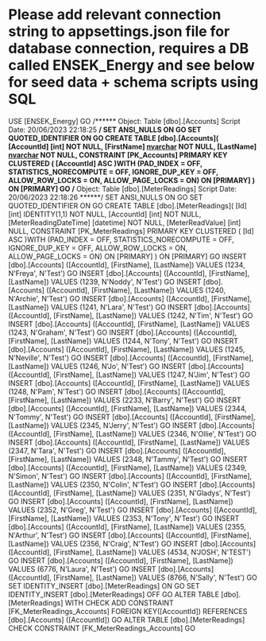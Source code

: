 # Please add relevant connection string to appsettings.json file for database connection, requires a DB called ENSEK_Energy and see below for seed data + schema scripts using SQL

USE [ENSEK_Energy]
GO
/****** Object:  Table [dbo].[Accounts]    Script Date: 20/06/2023 22:18:25 ******/
SET ANSI_NULLS ON
GO
SET QUOTED_IDENTIFIER ON
GO
CREATE TABLE [dbo].[Accounts](
	[AccountId] [int] NOT NULL,
	[FirstName] [nvarchar](50) NOT NULL,
	[LastName] [nvarchar](50) NOT NULL,
 CONSTRAINT [PK_Accounts] PRIMARY KEY CLUSTERED 
(
	[AccountId] ASC
)WITH (PAD_INDEX = OFF, STATISTICS_NORECOMPUTE = OFF, IGNORE_DUP_KEY = OFF, ALLOW_ROW_LOCKS = ON, ALLOW_PAGE_LOCKS = ON) ON [PRIMARY]
) ON [PRIMARY]
GO
/****** Object:  Table [dbo].[MeterReadings]    Script Date: 20/06/2023 22:18:26 ******/
SET ANSI_NULLS ON
GO
SET QUOTED_IDENTIFIER ON
GO
CREATE TABLE [dbo].[MeterReadings](
	[Id] [int] IDENTITY(1,1) NOT NULL,
	[AccountId] [int] NOT NULL,
	[MeterReadingDateTime] [datetime] NOT NULL,
	[MeterReadValue] [int] NULL,
 CONSTRAINT [PK_MeterReadings] PRIMARY KEY CLUSTERED 
(
	[Id] ASC
)WITH (PAD_INDEX = OFF, STATISTICS_NORECOMPUTE = OFF, IGNORE_DUP_KEY = OFF, ALLOW_ROW_LOCKS = ON, ALLOW_PAGE_LOCKS = ON) ON [PRIMARY]
) ON [PRIMARY]
GO
INSERT [dbo].[Accounts] ([AccountId], [FirstName], [LastName]) VALUES (1234, N'Freya', N'Test')
GO
INSERT [dbo].[Accounts] ([AccountId], [FirstName], [LastName]) VALUES (1239, N'Noddy', N'Test')
GO
INSERT [dbo].[Accounts] ([AccountId], [FirstName], [LastName]) VALUES (1240, N'Archie', N'Test')
GO
INSERT [dbo].[Accounts] ([AccountId], [FirstName], [LastName]) VALUES (1241, N'Lara', N'Test')
GO
INSERT [dbo].[Accounts] ([AccountId], [FirstName], [LastName]) VALUES (1242, N'Tim', N'Test')
GO
INSERT [dbo].[Accounts] ([AccountId], [FirstName], [LastName]) VALUES (1243, N'Graham', N'Test')
GO
INSERT [dbo].[Accounts] ([AccountId], [FirstName], [LastName]) VALUES (1244, N'Tony', N'Test')
GO
INSERT [dbo].[Accounts] ([AccountId], [FirstName], [LastName]) VALUES (1245, N'Neville', N'Test')
GO
INSERT [dbo].[Accounts] ([AccountId], [FirstName], [LastName]) VALUES (1246, N'Jo', N'Test')
GO
INSERT [dbo].[Accounts] ([AccountId], [FirstName], [LastName]) VALUES (1247, N'Jim', N'Test')
GO
INSERT [dbo].[Accounts] ([AccountId], [FirstName], [LastName]) VALUES (1248, N'Pam', N'Test')
GO
INSERT [dbo].[Accounts] ([AccountId], [FirstName], [LastName]) VALUES (2233, N'Barry', N'Test')
GO
INSERT [dbo].[Accounts] ([AccountId], [FirstName], [LastName]) VALUES (2344, N'Tommy', N'Test')
GO
INSERT [dbo].[Accounts] ([AccountId], [FirstName], [LastName]) VALUES (2345, N'Jerry', N'Test')
GO
INSERT [dbo].[Accounts] ([AccountId], [FirstName], [LastName]) VALUES (2346, N'Ollie', N'Test')
GO
INSERT [dbo].[Accounts] ([AccountId], [FirstName], [LastName]) VALUES (2347, N'Tara', N'Test')
GO
INSERT [dbo].[Accounts] ([AccountId], [FirstName], [LastName]) VALUES (2348, N'Tammy', N'Test')
GO
INSERT [dbo].[Accounts] ([AccountId], [FirstName], [LastName]) VALUES (2349, N'Simon', N'Test')
GO
INSERT [dbo].[Accounts] ([AccountId], [FirstName], [LastName]) VALUES (2350, N'Colin', N'Test')
GO
INSERT [dbo].[Accounts] ([AccountId], [FirstName], [LastName]) VALUES (2351, N'Gladys', N'Test')
GO
INSERT [dbo].[Accounts] ([AccountId], [FirstName], [LastName]) VALUES (2352, N'Greg', N'Test')
GO
INSERT [dbo].[Accounts] ([AccountId], [FirstName], [LastName]) VALUES (2353, N'Tony', N'Test')
GO
INSERT [dbo].[Accounts] ([AccountId], [FirstName], [LastName]) VALUES (2355, N'Arthur', N'Test')
GO
INSERT [dbo].[Accounts] ([AccountId], [FirstName], [LastName]) VALUES (2356, N'Craig', N'Test')
GO
INSERT [dbo].[Accounts] ([AccountId], [FirstName], [LastName]) VALUES (4534, N'JOSH', N'TEST')
GO
INSERT [dbo].[Accounts] ([AccountId], [FirstName], [LastName]) VALUES (6776, N'Laura', N'Test')
GO
INSERT [dbo].[Accounts] ([AccountId], [FirstName], [LastName]) VALUES (8766, N'Sally', N'Test')
GO
SET IDENTITY_INSERT [dbo].[MeterReadings] ON 
GO
SET IDENTITY_INSERT [dbo].[MeterReadings] OFF
GO
ALTER TABLE [dbo].[MeterReadings]  WITH CHECK ADD  CONSTRAINT [FK_MeterReadings_Accounts] FOREIGN KEY([AccountId])
REFERENCES [dbo].[Accounts] ([AccountId])
GO
ALTER TABLE [dbo].[MeterReadings] CHECK CONSTRAINT [FK_MeterReadings_Accounts]
GO


